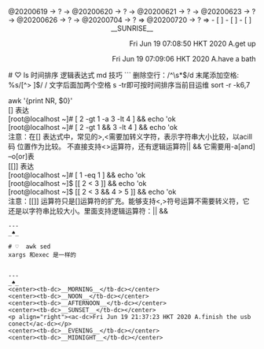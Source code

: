 <link rel="stylesheet"  type="text/css" href="s-activity.css"/>
<td-dc>@20200619 → ? → @20200620 → ? → @20200621 → ? → @20200623 → ? → @20200626 → ? → @20200704 → ? ⇒ @20200720 → ? ⇒ </td-dc>
- [ ]    
- [ ]    
- [ ]    
<center><tb-dc>__SUNRISE__</tb-dc></center>
<p align="right"><ac-dc>Fri Jun 19 07:08:50 HKT 2020 A.get up</ac-dc></p>
<p align="right"><ac-dc>Fri Jun 19 07:09:06 HKT 2020 A.have a bath</ac-dc></p>
# ♡ ls 时间排序 逻辑表达式 md 技巧    
```  
删除空行：/^\s*$/d  
末尾添加空格: %s/[^> ]$/  /
文字后面加两个空格  
s -tr即可按时间排序当前目运维  
sort -r -k6,7  

awk '{print NR, $0}'  
[] 表达  
[root@localhost ~]# [ 2 -gt 1 -a 3 -lt 4 ] && echo 'ok  
[root@localhost ~]# [ 2 -gt 1 && 3 -lt 4 ] && echo 'ok  
注意：在[] 表达式中，常见的>,<需要加转义字符，表示字符串大小比较，以acill码 位置作为比较。 不直接支持<>运算符，还有逻辑运算符|| && 它需要用-a[and] –o[or]表  
[[]] 表达  
[root@localhost ~]# [ 1 -eq 1 ] && echo 'ok  
[root@localhost ~]$ [[ 2 < 3 ]] && echo 'ok  
[root@localhost ~]$ [[ 2 < 3 && 4 > 5 ]] && echo 'ok  
注意：[[]] 运算符只是[]运算符的扩充。能够支持<,>符号运算不需要转义符，它还是以字符串比较大小。里面支持逻辑运算符：|| &&   

```
---
_♠_

# ♡  awk sed 
xargs 和exec 是一样的


---
_♠_
<center><tb-dc>__MORNING__</tb-dc></center>
<center><tb-dc>__NOON__</tb-dc></center>
<center><tb-dc>__AFTERNOON__</tb-dc></center>
<center><tb-dc>__SUNSET__</tb-dc></center>
<p align="right"><ac-dc>Fri Jun 19 21:37:23 HKT 2020 A.finish the usb conect</ac-dc></p>
<center><tb-dc>__EVENING__</tb-dc></center>
<center><tb-dc>__MIDNIGHT__</tb-dc></center>
